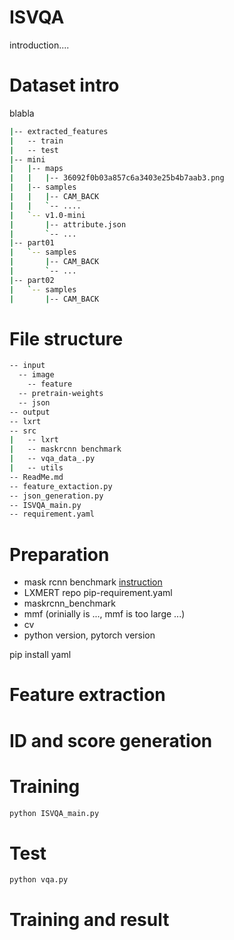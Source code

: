 # ISVQA

introduction....

# Dataset intro
blabla
```sh
|-- extracted_features
|   -- train
|   -- test
|-- mini
|   |-- maps
|   |   |-- 36092f0b03a857c6a3403e25b4b7aab3.png
|   |-- samples
|   |   |-- CAM_BACK
|   |   `-- ....
|   `-- v1.0-mini
|       |-- attribute.json
|       `-- ...
|-- part01
|   `-- samples
|       |-- CAM_BACK
|       `-- ...
|-- part02
|   `-- samples
|       |-- CAM_BACK
```

# File structure
```sh
-- input
  -- image
    -- feature
  -- pretrain-weights
  -- json
-- output
-- lxrt
-- src
|   -- lxrt
|   -- maskrcnn benchmark
|   -- vqa_data_.py
|   -- utils
-- ReadMe.md
-- feature_extaction.py
-- json_generation.py
-- ISVQA_main.py
-- requirement.yaml
```


# Preparation 
- mask rcnn benchmark [instruction](https://mmf.sh/docs/tutorials/image_feature_extraction/) 
- LXMERT repo
pip-requirement.yaml
- maskrcnn_benchmark
- mmf (orinially is ..., mmf is too large ...)
- cv
- python version, pytorch version

pip install yaml

# Feature extraction

# ID and score generation

# Training
```sh
python ISVQA_main.py
```

# Test
```sh
python vqa.py
```

# Training and result

